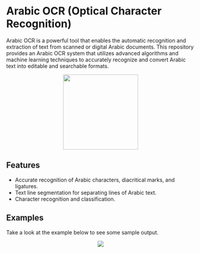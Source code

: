 # Arabic OCR (Optical Character Recognition)
Arabic OCR is a powerful tool that enables the automatic recognition and extraction of text from scanned or digital Arabic documents. This repository provides an Arabic OCR system that utilizes advanced algorithms and machine learning techniques to accurately recognize and convert Arabic text into editable and searchable formats.
  <p align="center">
  <img width="200" height="200" src=https://github.com/user-attachments/assets/407075fa-582d-4305-9415-c9fbf7c57229>
</p>

## Features
  - Accurate recognition of Arabic characters, diacritical marks, and ligatures.
  - Text line segmentation for separating lines of Arabic text.
  - Character recognition and classification.

## Examples
Take a look at the example below to see some sample output.

<p align="center">
<img src="https://github.com/NjoodJ/Arabic-OCR/assets/93571826/336a1f56-9f06-4e0d-86be-07baf18d36eb">
</p>
